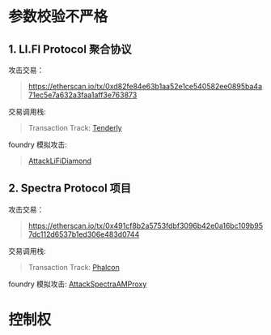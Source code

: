 # 参数校验不严格

## 1. LI.FI Protocol 聚合协议

攻击交易：

> https://etherscan.io/tx/0xd82fe84e63b1aa52e1ce540582ee0895ba4a71ec5e7a632a3faa1aff3e763873

交易调用栈:

> Transaction Track: [Tenderly](https://dashboard.tenderly.co/tx/mainnet/0xd82fe84e63b1aa52e1ce540582ee0895ba4a71ec5e7a632a3faa1aff3e763873)

foundry 模拟攻击:

> [AttackLiFiDiamond](../contracts/test/AttackLiFiDiamond.t.sol)

## 2. Spectra Protocol 项目

攻击交易：

> https://etherscan.io/tx/0x491cf8b2a5753fdbf3096b42e0a16bc109b957dc112d6537b1ed306e483d0744

交易调用栈:

> Transaction Track: [Phalcon](https://app.blocksec.com/explorer/tx/eth/0x491cf8b2a5753fdbf3096b42e0a16bc109b957dc112d6537b1ed306e483d0744)

foundry 模拟攻击:
[AttackSpectraAMProxy](../contracts/test/AttackSpectraAMProxy.t.sol)

# 控制权
